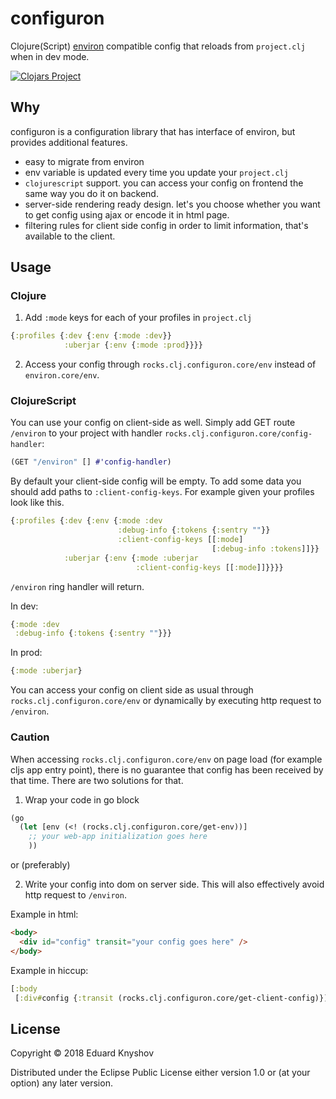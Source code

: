# configuron

Clojure(Script) [environ](https://github.com/weavejester/environ) compatible config that reloads from `project.clj` when in dev mode.

[![Clojars Project](https://img.shields.io/clojars/v/rocks.clj/configuron.svg)](https://clojars.org/rocks.clj/configuron)

## Why

configuron is a configuration library that has interface of environ, but provides additional features.

- easy to migrate from environ
- env variable is updated every time you update your `project.clj`
- `clojurescript` support. you can access your config on frontend the same way you do it on backend.
- server-side rendering ready design. let's you choose whether you want to get config using ajax or encode it in html page.
- filtering rules for client side config in order to limit information, that's available to the client.

## Usage

### Clojure

1. Add `:mode` keys for each of your profiles in `project.clj`

```clojure
{:profiles {:dev {:env {:mode :dev}}
            :uberjar {:env {:mode :prod}}}}
```

2. Access your config through `rocks.clj.configuron.core/env` instead of `environ.core/env`.

### ClojureScript

You can use your config on client-side as well.
Simply add GET route `/environ` to your project with handler `rocks.clj.configuron.core/config-handler`:
```clojure
(GET "/environ" [] #'config-handler)
```
By default your client-side config will be empty.
To add some data you should add paths to `:client-config-keys`.
For example given your profiles look like this.
```clojure
{:profiles {:dev {:env {:mode :dev
                        :debug-info {:tokens {:sentry ""}}
                        :client-config-keys [[:mode]
                                             [:debug-info :tokens]]}}
            :uberjar {:env {:mode :uberjar
                            :client-config-keys [[:mode]]}}}}
```
`/environ` ring handler will return.

In dev:
```clojure
{:mode :dev
 :debug-info {:tokens {:sentry ""}}}
```
In prod:
```clojure
{:mode :uberjar}
```

You can access your config on client side as usual through `rocks.clj.configuron.core/env`
or dynamically by executing http request to `/environ`.

### Caution

When accessing `rocks.clj.configuron.core/env` on page load (for example cljs app entry point),
there is no guarantee that config has been received by that time.
There are two solutions for that.

1. Wrap your code in go block
```clojure
(go
  (let [env (<! (rocks.clj.configuron.core/get-env))]
    ;; your web-app initialization goes here
    ))
```

or (preferably)

2. Write your config into dom on server side.
This will also effectively avoid http request to `/environ`.

Example in html:

```html
<body>
  <div id="config" transit="your config goes here" />
</body>
```

Example in hiccup:

```clojure
[:body
 [:div#config {:transit (rocks.clj.configuron.core/get-client-config)}]]
```

## License

Copyright © 2018 Eduard Knyshov

Distributed under the Eclipse Public License either version 1.0 or (at
your option) any later version.
